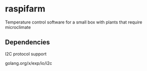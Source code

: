 # raspifarm
Temperature control software for a small box with plants that require microclimate

## Dependencies

I2C protocol support

golang.org/x/exp/io/i2c
